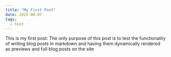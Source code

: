 ```yaml
---
title: "My First Post"
date: 2025-08-07
tags:
  - test
---
```


This is my first post: The only purpose of this post is to test the functionality of writing blog posts in markdown and having them dynamically rendered as previews and full blog posts on the site
